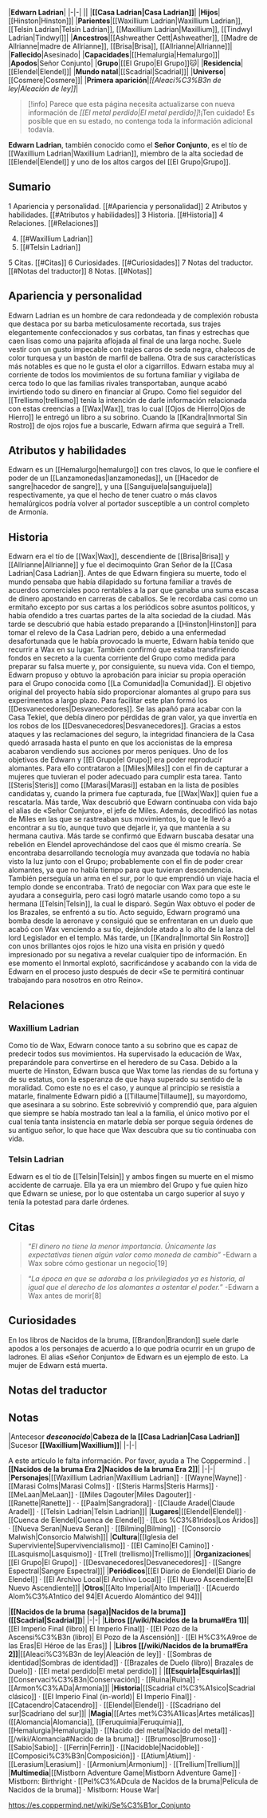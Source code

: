 

|**Edwarn Ladrian**|
|-|-|
||
|**[[Casa Ladrian\|Casa Ladrian]]**|
|**Hijos**|[[Hinston\|Hinston]]|
|**Parientes**|[[Waxillium Ladrian\|Waxillium Ladrian]], [[Telsin Ladrian\|Telsin Ladrian]], [[Maxillium Ladrian\|Maxillium]], [[Tindwyl Ladrian\|Tindwyl]]|
|**Ancestros**|[[Ashweather Cett\|Ashweather]], [[Madre de Allrianne\|madre de Allrianne]], [[Brisa\|Brisa]], [[Allrianne\|Allrianne]]|
|**Fallecido**|Asesinado|
|**Capacidades**|[[Hemalurgia\|Hemalurgo]]|
|**Apodos**|Señor Conjunto|
|**Grupo**|[[El Grupo\|El Grupo]]🐱︎|
|**Residencia**|[[Elendel\|Elendel]]|
|**Mundo natal**|[[Scadrial\|Scadrial]]|
|**Universo**|[[Cosmere\|Cosmere]]|
|**Primera aparición**|*[[Aleaci%C3%B3n de ley\|Aleación de ley]]*|

> [!info] Parece que esta página necesita actualizarse con nueva información de *[[El metal perdido\|El metal perdido]]*!¡Ten cuidado! Es posible que en su estado, no contenga toda la información adicional todavía.

**Edwarn Ladrian**, también conocido como el **Señor Conjunto**, es el tío de [[Waxillium Ladrian\|Waxillium Ladrian]], miembro de la alta sociedad de [[Elendel\|Elendel]] y uno de los altos cargos del [[El Grupo\|Grupo]].

## Sumario

1 Apariencia y personalidad. [[#Apariencia y personalidad]] 
2 Atributos y habilidades. [[#Atributos y habilidades]] 
3 Historia. [[#Historia]] 
4 Relaciones. [[#Relaciones]] 

4. [[#Waxillium Ladrian]] 
4. [[#Telsin Ladrian]] 


5 Citas. [[#Citas]] 
6 Curiosidades. [[#Curiosidades]] 
7 Notas del traductor. [[#Notas del traductor]] 
8 Notas. [[#Notas]] 


## Apariencia y personalidad
 
Edwarn Ladrian es un hombre de cara redondeada y de complexión robusta que destaca por su barba meticulosamente recortada, sus trajes elegantemente confeccionados y sus corbatas, tan finas y estrechas que caen lisas como una pajarita aflojada al final de una larga noche.
Suele vestir con un gusto impecable con trajes caros de seda negra, chalecos de color turquesa y un bastón de marfil de ballena. Otra de sus características más notables es que no le gusta el olor a cigarrillos. Edwarn estaba muy al corriente de todos los movimientos de su fortuna familiar y vigilaba de cerca todo lo que las familias rivales transportaban, aunque acabó invirtiendo todo su dinero en financiar al Grupo.
Como fiel seguidor del [[Trellismo\|trellismo]] tenía la intención de darle información relacionada con estas creencias a [[Wax\|Wax]], tras lo cual [[Ojos de Hierro\|Ojos de Hierro]] le entregó un libro a su sobrino. Cuando la [[Kandra\|Inmortal Sin Rostro]] de ojos rojos fue a buscarle, Edwarn afirma que seguirá a Trell.

## Atributos y habilidades
Edwarn es un [[Hemalurgo\|hemalurgo]] con tres clavos, lo que le confiere el poder de un [[Lanzamonedas\|lanzamonedas]], un [[Hacedor de sangre\|hacedor de sangre]], y una [[Sanguijuela\|sanguijuela]] respectivamente, ya que el hecho de tener cuatro o más clavos hemalúrgicos podría volver al portador susceptible a un control completo de Armonía.


## Historia
 
Edwarn era el tío de [[Wax\|Wax]], descendiente de [[Brisa\|Brisa]] y [[Allrianne\|Allrianne]] y fue el decimoquinto Gran Señor de la [[Casa Ladrian\|Casa Ladrian]].
Antes de que Edwarn fingiera su muerte, todo el mundo pensaba que había dilapidado su fortuna familiar a través de acuerdos comerciales poco rentables a la par que ganaba una suma escasa de dinero apostando en carreras de caballos. Se le recordaba casi como un ermitaño excepto por sus cartas a los periódicos sobre asuntos políticos, y había ofendido a tres cuartas partes de la alta sociedad de la ciudad.
Más tarde se descubrió que había estado preparando a [[Hinston\|Hinston]] para tomar el relevo de la Casa Ladrian pero, debido a una enfermedad desafortunada que le había provocado la muerte, Edwarn había tenido que recurrir a Wax en su lugar. También confirmó que estaba transfiriendo fondos en secreto a la cuenta corriente del Grupo como medida para preparar su falsa muerte y, por consiguiente, su nueva vida.
Con el tiempo, Edwarn propuso y obtuvo la aprobación para iniciar su propia operación para el Grupo conocida como [[La Comunidad\|la Comunidad]]. El objetivo original del proyecto había sido proporcionar alomantes al grupo para sus experimentos a largo plazo. Para facilitar este plan formó los [[Desvanecedores\|Desvanecedores]].
Se las apañó para acabar con la Casa Tekiel, que debía dinero por pérdidas de gran valor, ya que invertía en los robos de los [[Desvanecedores\|Desvanecedores]]. Gracias a estos ataques y las reclamaciones del seguro, la integridad financiera de la Casa quedó arrasada hasta el punto en que los accionistas de la empresa acabaron vendiendo sus acciones por meros peniques.
Uno de los objetivos de Edwarn y [[El Grupo\|el Grupo]] era poder reproducir alomantes. Para ello contrataron a [[Miles\|Miles]] con el fin de capturar a mujeres que tuvieran el poder adecuado para cumplir esta tarea. Tanto [[Steris\|Steris]] como [[Marasi\|Marasi]] estaban en la lista de posibles candidatas y, cuando la primera fue capturada, fue [[Wax\|Wax]] quien fue a rescatarla.
Más tarde, Wax descubrió que Edwarn continuaba con vida bajo el alias de «Señor Conjunto», el jefe de Miles. Además, decodificó las notas de Miles en las que se rastreaban sus movimientos, lo que le llevó a encontrar a su tío, aunque tuvo que dejarle ir, ya que mantenía a su hermana cautiva.
Más tarde se confirmó que Edwarn buscaba desatar una rebelión en Elendel aprovechándose del caos que él mismo crearía. Se encontraba desarrollando tecnología muy avanzada que todavía no había visto la luz junto con el Grupo; probablemente con el fin de poder crear alomantes, ya que no había tiempo para que tuvieran descendencia.
También perseguía un arma en el sur, por lo que emprendió un viaje hacia el templo donde se encontraba. Trató de negociar con Wax para que este le ayudara a conseguirla, pero casi logró matarle usando como topo a su hermana [[Telsin\|Telsin]], la cual le disparó.
Según Wax obtuvo el poder de los Brazales, se enfrentó a su tío. Acto seguido, Edwarn programó una bomba desde la aeronave y consiguió que se enfrentaran en un duelo que acabó con Wax venciendo a su tío, dejándole atado a lo alto de la lanza del lord Legislador en el templo.
Más tarde, un [[Kandra\|Inmortal Sin Rostro]] con unos brillantes ojos rojos le hizo una visita en prisión y quedó impresionado por su negativa a revelar cualquier tipo de información. En ese momento el Inmortal explotó, sacrificándose y acabando con la vida de Edwarn en el proceso justo después de decir «Se te permitirá continuar trabajando para nosotros en otro Reino».

## Relaciones
### Waxillium Ladrian
Como tío de Wax, Edwarn conoce tanto a su sobrino que es capaz de predecir todos sus movimientos. Ha supervisado la educación de Wax, preparándole para convertirse en el heredero de su Casa.
Debido a la muerte de Hinston, Edwarn busca que Wax tome las riendas de su fortuna y de su estatus, con la esperanza de que haya superado su sentido de la moralidad.
Como este no es el caso, y aunque al principio se resistía a matarle, finalmente Edwarn pidió a [[Tillaume\|Tillaume]], su mayordomo, que asesinara a su sobrino. Este sobrevivió y comprendió que, para alguien que siempre se había mostrado tan leal a la familia, el único motivo por el cual tenía tanta insistencia en matarle debía ser porque seguía órdenes de su antiguo señor, lo que hace que Wax descubra que su tío continuaba con vida.

### Telsin Ladrian
Edwarn es el tío de [[Telsin\|Telsin]] y ambos fingen su muerte en el mismo accidente de carruaje. Ella ya era un miembro del Grupo y fue quien hizo que Edwarn se uniese, por lo que ostentaba un cargo superior al suyo y tenía la potestad para darle órdenes.

## Citas
>“*El dinero no tiene la menor importancia. Únicamente las expectativas tienen algún valor como moneda de cambio*”
\-Edwarn a Wax sobre cómo gestionar un negocio[19]


>“*La época en que se adoraba a los privilegiados ya es historia, al igual que el derecho de los alomantes a ostentar el poder.*”
\-Edwarn a Wax antes de morir[8]


## Curiosidades
En los libros de Nacidos de la bruma, [[Brandon\|Brandon]] suele darle apodos a los personajes de acuerdo a lo que podría ocurrir en un grupo de ladrones. El alias «Señor Conjunto» de Edwarn es un ejemplo de esto.
La mujer de Edwarn está muerta.
## Notas del traductor

## Notas
|Antecesor  ***desconocido***|**Cabeza de la [[Casa Ladrian\|Casa Ladrian]]** |Sucesor  **[[Waxillium\|Waxillium]]**|
|-|-|


A este artículo le falta información. Por favor, ayuda a The Coppermind .
|**[[Nacidos de la bruma Era 2\|Nacidos de la bruma Era 2]]**|
|-|-|
|**Personajes**|[[Waxillium Ladrian\|Waxillium Ladrian]] · [[Wayne\|Wayne]] · [[Marasi Colms\|Marasi Colms]] · [[Steris Harms\|Steris Harms]] · [[MeLaan\|MeLaan]] · [[Miles Dagouter\|Miles Dagouter]] · [[Ranette\|Ranette]] ·  · [[Paalm\|Sangradora]] · [[Claude Aradel\|Claude Aradel]] · [[Telsin Ladrian\|Telsin Ladrian]]|
|**Lugares**|[[Elendel\|Elendel]] · [[Cuenca de Elendel\|Cuenca de Elendel]] · [[Los %C3%81ridos\|Los Áridos]] · [[Nueva Seran\|Nueva Seran]] · [[Bilming\|Bilming]] · [[Consorcio Malwish\|Consorcio Malwish]]|
|**Cultura**|[[Iglesia del Superviviente\|Supervivencialismo]] · [[El Camino\|El Camino]] · [[Lasquismo\|Lasquismo]] · [[Trell (trellismo)\|Trellismo]]|
|**Organizaciones**|[[El Grupo\|El Grupo]] · [[Desvanecedores\|Desvanecedores]] · [[Sangre Espectral\|Sangre Espectral]]|
|**Periódicos**|[[El Diario de Elendel\|El Diario de Elendel]] · [[El Archivo Local\|El Archivo Local]] · [[El Nuevo Ascendiente\|El Nuevo Ascendiente]]|
|**Otros**|[[Alto Imperial\|Alto Imperial]] · [[Acuerdo Alom%C3%A1ntico del 94\|El Acuerdo Alomántico del 94]]|

|**[[Nacidos de la bruma (saga)\|Nacidos de la bruma]] ([[Scadrial\|Scadrial]])**|
|-|-|
|**Libros [[/wiki/Nacidos de la bruma#Era 1]]**|[[El Imperio Final (libro)\| El Imperio Final]] · [[El Pozo de la Ascensi%C3%B3n (libro)\| El Pozo de la Ascensión]] · [[El H%C3%A9roe de las Eras\|El Héroe de las Eras]] |
|**Libros [[/wiki/Nacidos de la bruma#Era 2]]**|[[Aleaci%C3%B3n de ley\|Aleación de ley]] · [[Sombras de identidad\|Sombras de identidad]] · [[Brazales de Duelo (libro)\| Brazales de Duelo]] · [[El metal perdido\|El metal perdido]]  |
|**[[Esquirla\|Esquirlas]]**|[[Conservaci%C3%B3n\|Conservación]] · [[Ruina\|Ruina]] · [[Armon%C3%ADa\|Armonía]]|
|**Historia**|[[Scadrial cl%C3%A1sico\|Scadrial clásico]] · [[El Imperio Final (in-world)\| El Imperio Final]] · [[Catacendro\|Catacendro]] · [[Elendel\|Elendel]] · [[Scadriano del sur\|Scadriano del sur]]|
|**Magia**|[[Artes met%C3%A1licas\|Artes metálicas]] ([[Alomancia\|Alomancia]], [[Feruquimia\|Feruquimia]], [[Hemalurgia\|Hemalurgia]]) · [[Nacido del metal\|Nacido del metal]] · [[/wiki/Alomancia#Nacido de la bruma]] · [[Brumoso\|Brumoso]] · [[Sabio\|Sabio]] · [[Ferrin\|Ferrin]] · [[Nacidoble\|Nacidoble]] · [[Composici%C3%B3n\|Composición]] · [[Atium\|Atium]] · [[Lerasium\|Lerasium]] · [[Armonium\|Armonium]] · [[Trellium\|Trellium]]|
|**Multimedia**|[[Mistborn Adventure Game\|Mistborn Adventure Game‎‎]] · Mistborn: Birthright · [[Pel%C3%ADcula de Nacidos de la bruma\|Película de Nacidos de la bruma]] · Mistborn: House War|



https://es.coppermind.net/wiki/Se%C3%B1or_Conjunto